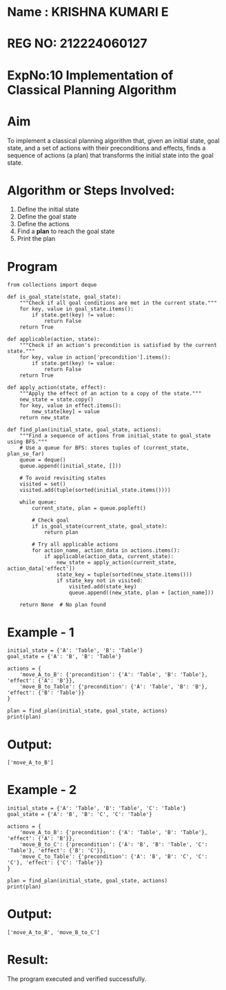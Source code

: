 # Name : KRISHNA KUMARI E
# REG NO: 212224060127
 # ExpNo:10 Implementation of Classical Planning Algorithm

# Aim

To implement a classical planning algorithm that, given an initial state, goal state, and a set of actions with their preconditions and effects, finds a sequence of actions (a plan) that transforms the initial state into the goal state.

# Algorithm or Steps Involved:
<ol>
  <li>Define the initial state</li>
  <li>Define the goal state</li>
  <li>Define the actions</li>
  <li>Find a <b>plan</b> to reach the goal state</li>
  <li>Print the plan</li>
</ol>

# Program
~~~
from collections import deque

def is_goal_state(state, goal_state):
    """Check if all goal conditions are met in the current state."""
    for key, value in goal_state.items():
        if state.get(key) != value:
            return False
    return True

def applicable(action, state):
    """Check if an action's precondition is satisfied by the current state."""
    for key, value in action['precondition'].items():
        if state.get(key) != value:
            return False
    return True

def apply_action(state, effect):
    """Apply the effect of an action to a copy of the state."""
    new_state = state.copy()
    for key, value in effect.items():
        new_state[key] = value
    return new_state

def find_plan(initial_state, goal_state, actions):
    """Find a sequence of actions from initial_state to goal_state using BFS."""
    # Use a queue for BFS: stores tuples of (current_state, plan_so_far)
    queue = deque()
    queue.append((initial_state, []))
    
    # To avoid revisiting states
    visited = set()
    visited.add(tuple(sorted(initial_state.items())))
    
    while queue:
        current_state, plan = queue.popleft()
        
        # Check goal
        if is_goal_state(current_state, goal_state):
            return plan
        
        # Try all applicable actions
        for action_name, action_data in actions.items():
            if applicable(action_data, current_state):
                new_state = apply_action(current_state, action_data['effect'])
                state_key = tuple(sorted(new_state.items()))
                if state_key not in visited:
                    visited.add(state_key)
                    queue.append((new_state, plan + [action_name]))
    
    return None  # No plan found
~~~

# Example - 1
```
initial_state = {'A': 'Table', 'B': 'Table'}
goal_state = {'A': 'B', 'B': 'Table'}

actions = {
    'move_A_to_B': {'precondition': {'A': 'Table', 'B': 'Table'}, 'effect': {'A': 'B'}},
    'move_B_to_Table': {'precondition': {'A': 'Table', 'B': 'B'}, 'effect': {'B': 'Table'}}
}

plan = find_plan(initial_state, goal_state, actions)
print(plan)
```
# Output:
```
['move_A_to_B']
```
# Example - 2
```
initial_state = {'A': 'Table', 'B': 'Table', 'C': 'Table'}
goal_state = {'A': 'B', 'B': 'C', 'C': 'Table'}

actions = {
    'move_A_to_B': {'precondition': {'A': 'Table', 'B': 'Table'}, 'effect': {'A': 'B'}},
    'move_B_to_C': {'precondition': {'A': 'B', 'B': 'Table', 'C': 'Table'}, 'effect': {'B': 'C'}},
    'move_C_to_Table': {'precondition': {'A': 'B', 'B': 'C', 'C': 'C'}, 'effect': {'C': 'Table'}}
}

plan = find_plan(initial_state, goal_state, actions)
print(plan)
```
# Output:
```
['move_A_to_B', 'move_B_to_C']
```
# Result:
  The program executed and verified successfully.
 
